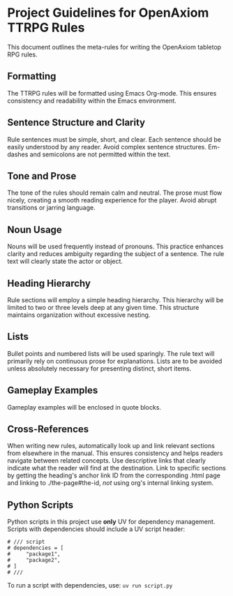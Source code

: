 # Project Guidelines for OpenAxiom TTRPG Rules

This document outlines the meta-rules for writing the OpenAxiom tabletop RPG rules.

## Formatting

The TTRPG rules will be formatted using Emacs Org-mode. This ensures consistency and readability within the Emacs environment.

## Sentence Structure and Clarity

Rule sentences must be simple, short, and clear. Each sentence should be easily understood by any reader. Avoid complex sentence structures. Em-dashes and semicolons are not permitted within the text.

## Tone and Prose

The tone of the rules should remain calm and neutral. The prose must flow nicely, creating a smooth reading experience for the player. Avoid abrupt transitions or jarring language.

## Noun Usage

Nouns will be used frequently instead of pronouns. This practice enhances clarity and reduces ambiguity regarding the subject of a sentence. The rule text will clearly state the actor or object.

## Heading Hierarchy

Rule sections will employ a simple heading hierarchy. This hierarchy will be limited to two or three levels deep at any given time. This structure maintains organization without excessive nesting.

## Lists

Bullet points and numbered lists will be used sparingly. The rule text will primarily rely on continuous prose for explanations. Lists are to be avoided unless absolutely necessary for presenting distinct, short items.

## Gameplay Examples

Gameplay examples will be enclosed in quote blocks.

## Cross-References

When writing new rules, automatically look up and link relevant sections from elsewhere in the manual. This ensures consistency and helps readers navigate between related concepts. Use descriptive links that clearly indicate what the reader will find at the destination. Link to specific sections by getting the heading's anchor link ID from the corresponding .html page and linking to ./the-page#the-id, *not* using org's internal linking system.

## Python Scripts

Python scripts in this project use **only** UV for dependency management. Scripts with dependencies should include a UV script header:
```
# /// script
# dependencies = [
#     "package1",
#     "package2",
# ]
# ///
```
To run a script with dependencies, use: `uv run script.py`

